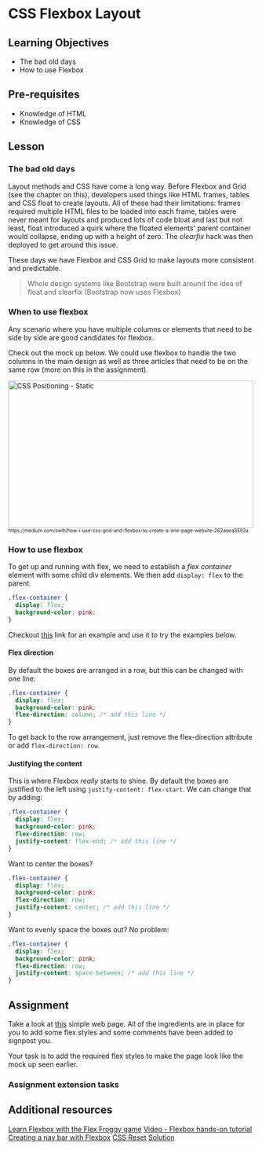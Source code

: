 # CSS Flexbox Layout

## Learning Objectives

- The bad old days
- How to use Flexbox

## Pre-requisites

- Knowledge of HTML
- Knowledge of CSS

## Lesson

### The bad old days

Layout methods and CSS have come a long way. Before Flexbox and Grid (see the chapter on this), developers used things like HTML frames, tables and CSS float to create layouts. All of these had their limitations: frames required multiple HTML files to be loaded into each frame, tables were never meant for layouts and produced lots of code bloat and last but not least, float introduced a quirk where the floated elements' parent container would collapse, ending up with a height of zero. The _clearfix_ hack was then deployed to get around this issue.

These days we have Flexbox and CSS Grid to make layouts more consistent and predictable.

> Whole design systems like Bootstrap were built around the idea of float and clearfix (Bootstrap now uses Flexbox)

### When to use flexbox

Any scenario where you have multiple columns or elements that need to be side by side are good candidates for flexbox.

Check out the mock up below. We could use flexbox to handle the two columns in the main design as well as three articles that need to be on the same row (more on this in the assignment).

<img src="https://miro.medium.com/max/700/1*Nx5IvOf6rNHBdT0WVsd0yg.png" alt="CSS Positioning - Static" height="300" width="500">
<sub><sup>https://medium.com/swlh/how-i-use-css-grid-and-flexbox-to-create-a-one-page-website-262aeea3592a</sup></sub>

### How to use flexbox

To get up and running with flex, we need to establish a _flex container_ element with some child div elements. We then add `display: flex` to the parent.

```css
.flex-container {
  display: flex;
  background-color: pink;
}
```

Checkout [this](https://jsfiddle.net/jnsodgqk/7/) link for an example and use it to try the examples below.

#### Flex direction

By default the boxes are arranged in a row, but this can be changed with one line:

```css
.flex-container {
  display: flex;
  background-color: pink;
  flex-direction: column; /* add this line */
}
```

To get back to the row arrangement, just remove the flex-direction attribute or add `flex-direction: row`.

#### Justifying the content

This is where Flexbox _really_ starts to shine. By default the boxes are justified to the left using `justify-content: flex-start`. We can change that by adding:

```css
.flex-container {
  display: flex;
  background-color: pink;
  flex-direction: row;
  justify-content: flex-end; /* add this line */
}
```

Want to center the boxes?

```css
.flex-container {
  display: flex;
  background-color: pink;
  flex-direction: row;
  justify-content: center; /* add this line */
}
```

Want to evenly space the boxes out? No problem:

```css
.flex-container {
  display: flex;
  background-color: pink;
  flex-direction: row;
  justify-content: space-between; /* add this line */
}
```

## Assignment

Take a look at [this](https://jsfiddle.net/q61tL5pb/1/) simple web page. All of the ingredients are in place for you to add some flex styles and some comments have been added to signpost you.

Your task is to add the required flex styles to make the page look like the mock up seen earlier.

### Assignment extension tasks

## Additional resources

[Learn Flexbox with the Flex Froggy game](https://flexboxfroggy.com/)
[Video - Flexbox hands-on tutorial](https://scrimba.com/learn/flexbox/your-first-flexbox-layout-flexbox-tutorial-canLGCw)
[Creating a nav bar with Flexbox](https://www.freecodecamp.org/news/how-to-create-a-fully-responsive-navbar-with-flexbox-a4435d175dd3/)
[CSS Reset](https://meyerweb.com/eric/tools/css/reset/)
[Solution](https://jsfiddle.net/203Lajq6/)
